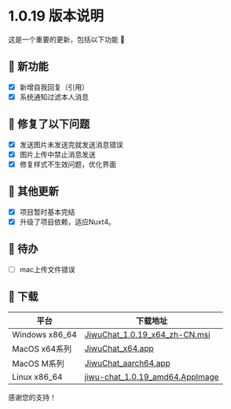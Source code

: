 # 1.0.19 版本说明

这是一个重要的更新，包括以下功能 🧪

## 🔮 新功能

- [x] 新增自我回复（引用）
- [x] 系统通知过滤本人消息

## 🔨 修复了以下问题

- [x] 发送图片未发送完就发送消息错误
- [x] 图片上传中禁止消息发送
- [x] 修复样式不生效问题，优化界面

## 🧿 其他更新

- [x] 项目暂时基本完结
- [x] 升级了项目依赖，适应Nuxt4。

## 📌 待办

- [ ] mac上传文件错误

## 🧪 下载

| 平台 | 下载地址 |
| --- | --- |
| Windows x86_64 | [JiwuChat_1.0.19_x64_zh-CN.msi](https://github.com/KiWi233333/jiwu-mall-chat-tauri/releases/download/v1.0.19/JiwuChat_1.0.19_x64_zh-CN.msi) |
| MacOS x64系列 | [JiwuChat_x64.app](https://github.com/KiWi233333/jiwu-mall-chat-tauri/releases/download/v1.0.19/JiwuChat_x64.app) |
| MacOS M系列 | [JiwuChat_aarch64.app](https://github.com/KiWi233333/jiwu-mall-chat-tauri/releases/download/v1.0.19/JiwuChat_aarch64.app) |
| Linux x86_64 | [jiwu-chat_1.0.19_amd64.AppImage](https://github.com/KiWi233333/jiwu-mall-chat-tauri/releases/download/v1.0.19/jiwu-chat_1.0.19_amd64.AppImage) |

感谢您的支持！
